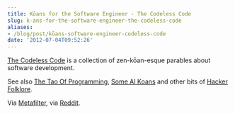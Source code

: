 ```yaml
---
title: Kōans for the Software Engineer - The Codeless Code
slug: k-ans-for-the-software-engineer-the-codeless-code
aliases:
- /blog/post/kōans-software-engineer-codeless-code
date: '2012-07-04T09:52:26'
---
```


[The Codeless Code](http://thecodelesscode.com/contents) is a collection of zen-kōan-esque parables about software development.

See also [The Tao Of Programming](http://www.canonical.org/~kragen/tao-of-programming.html), [Some AI Koans](http://catb.org/jargon/html/koans.html) and other bits of [Hacker Folklore](http://catb.org/jargon/html/appendixa.html).

<!--more-->

Via [Metafilter](http://www.metafilter.com/117521/The-Codeless-Code), via [Reddit](http://www.reddit.com/r/webdev/comments/vyit9/the_codeless_code_tales_to_make_wiser_programmers/).
